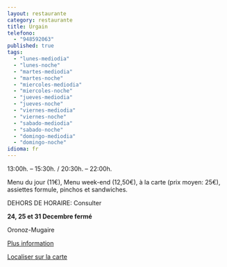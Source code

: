 ```yaml
---
layout: restaurante
category: restaurante
title: Urgain
telefono: 
  - "948592063"
published: true
tags: 
  - "lunes-mediodia"
  - "lunes-noche"
  - "martes-mediodia"
  - "martes-noche"
  - "miercoles-mediodia"
  - "miercoles-noche"
  - "jueves-mediodia"
  - "jueves-noche"
  - "viernes-mediodia"
  - "viernes-noche"
  - "sabado-mediodia"
  - "sabado-noche"
  - "domingo-mediodia"
  - "domingo-noche"
idioma: fr
---
```


13:00h. – 15:30h. / 20:30h. – 22:00h.

Menu du jour (11€), Menu week-end (12,50€), à la carte (prix moyen: 25€), assiettes formule, pinchos et sandwiches.

DEHORS DE HORAIRE: Consulter

**24, 25 et 31 Decembre fermé**

Oronoz-Mugaire

[Plus information](http://www.consorciobertiz.org/consorcio/dondecomer/restaurantes/oronoz-mugaire-es-0-189/hotel-restaurante-urgain.html)

[Localiser sur la carte](https://maps.google.es/maps?q=Hotel+Urgain+S.L&amp;fb=1&amp;gl=es&amp;hq=restaurante+Urgain+oronoz&amp;cid=0,0,6480356534728947204&amp;t=h&amp;z=16&amp;iwloc=A)